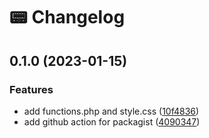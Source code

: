 # 📟 Changelog

## 0.1.0 (2023-01-15)


### Features

* add functions.php and style.css ([10f4836](https://github.com/artistudioxyz/dot-framework/commit/10f483617af26b6218db0ab4b10443f64e795a49))
* add github action for packagist ([4090347](https://github.com/artistudioxyz/dot-framework/commit/409034721d9f8ab1e6bd3151112e26758833bd34))